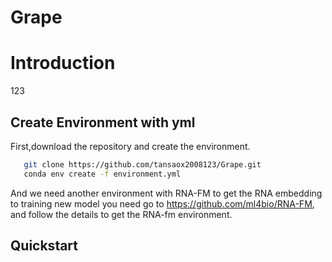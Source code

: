 # Grape

# Introduction
123

## Create Environment with yml
First,download the repository and create the environment.
```bash
   git clone https://github.com/tansaox2008123/Grape.git
   conda env create -f environment.yml
```
And we need another environment with RNA-FM to get the RNA embedding to training new model you need go to 
https://github.com/ml4bio/RNA-FM, and follow the details to get the RNA-fm environment.

## Quickstart

